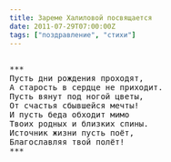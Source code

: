 ```yaml
---
title: Зареме Халиловой посвящается
date: 2011-07-29T07:00:00Z
tags: ["поздравление", "стихи"]
---
```


<pre>

***
Пусть дни рождения проходят,
А старость в сердце не приходит.
Пусть вянут под ногой цветы,
От счастья сбывшейся мечты!
И пусть беда обходит мимо
Твоих родных и близких спины.
Источник жизни пусть поёт,
Благославляя твой полёт!
***

</pre>